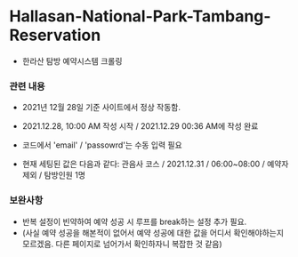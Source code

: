 # Hallasan-National-Park-Tambang-Reservation
- 한라산 탐방 예약시스템 크롤링

### 관련 내용
- 2021년 12월 28일 기준 사이트에서 정상 작동함.

- 2021.12.28, 10:00 AM 작성 시작 / 2021.12.29 00:36 AM에 작성 완료
- 코드에서 'email' / 'passowrd'는 수동 입력 필요
- 현재 세팅된 값은 다음과 같다: 관음사 코스 / 2021.12.31 / 06:00~08:00 / 예약자 제외 / 탐방인원 1명 

### 보완사항
- 반복 설정이 빈약하여 예약 성공 시 루프를 break하는 설정 추가 필요. 
- (사실 예약 성공을 해본적이 없어서 예약 성공에 대한 값을 어디서 확인해야하는지 모르겠음. 다른 페이지로 넘어가서 확인하자니 복잡한 것 같음) 
